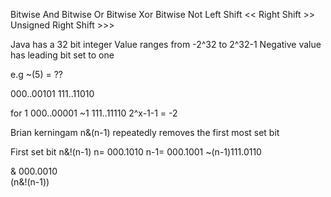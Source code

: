 Bitwise And
Bitwise Or
Bitwise Xor
Bitwise Not
Left Shift <<
Right Shift >>
Unsigned Right Shift >>>

Java has a 32 bit integer
Value ranges from -2^32 to 2^32-1
Negative value has leading bit set to one

e.g ~(5) = ??

000..00101
111..11010

for 1
000..00001
~1
111..11110
2^x-1-1 = -2

Brian kerningam
n&(n-1) repeatedly removes the first most set bit

First set bit
n&!(n-1)
n=    000.1010
n-1=  000.1001
~(n-1)111.0110

&     000.0010   
(n&!(n-1))






